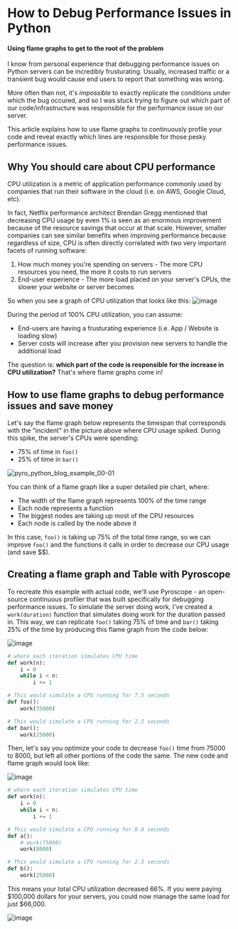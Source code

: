 # How to Debug Performance Issues in Python
#### Using flame graphs to get to the root of the problem

I know from personal experience that debugging performance issues on Python servers can be incredibly frusturating. Usually, increased traffic or a transient bug would cause end users to report that something was wrong. 

More often than not, it's _impossible_ to exactly replicate the conditions under which the bug occured, and so I was stuck trying to figure out which part of our code/infrastructure was responsible for the performance issue on our server.

This article explains how to use flame graphs to continuously profile your code and reveal exactly which lines are responsible for those pesky performance issues.

## Why You should care about CPU performance
CPU utilization is a metric of application performance commonly used by companies that run their software in the cloud (i.e. on AWS, Google Cloud, etc). 

In fact, Netflix performance architect Brendan Gregg mentioned that decreasing CPU usage by even 1% is seen as an enormous improvement because of the resource savings that occur at that scale. However, smaller companies can see similar benefits when improving performance because regardless of size, CPU is often directly correlated with two very important facets of running software:
1. How much money you're spending on servers - The more CPU resources you need, the more it costs to run servers
2. End-user experience - The more load placed on your server's CPUs, the slower your website or server becomes 

So when you see a graph of CPU utilization that looks like this:
![image](https://user-images.githubusercontent.com/23323466/105274459-1a341980-5b52-11eb-9807-cf91351d9bf2.png)

During the period of 100% CPU utilization, you can assume:
- End-users are having a frusturating experience (i.e. App / Website is loading slow) 
- Server costs will increase after you provision new servers to handle the additional load

The question is: **which part of the code is responsible for the increase in CPU utilization?** That's where flame graphs come in!

## How to use flame graphs to debug performance issues and save money
Let's say the flame graph below represents the timespan that corresponds with the "incident" in the picture above where CPU usage spiked. During this spike, the server's CPUs were spending:
- 75% of time in `foo()`
- 25% of time in `bar()`

![pyro_python_blog_example_00-01](https://user-images.githubusercontent.com/23323466/105620812-75197b00-5db5-11eb-92af-33e356d9bb42.png)

You can think of a flame graph like a super detailed pie chart, where:  
- The width of the flame graph represents 100% of the time range
- Each node represents a function
- The biggest nodes are taking up most of the CPU resources
- Each node is called by the node above it

In this case, `foo()` is taking up 75% of the total time range, so we can improve `foo()` and the functions it calls in order to decrease our CPU usage (and save $$).

## Creating a flame graph and Table with Pyroscope
To recreate this example with actual code, we'll use Pyroscope - an open-source continuous profiler that was built specifically for debugging performance issues. To simulate the server doing work, I've created a `work(duration)` function that simulates doing work for the duration passed in. This way, we can replicate `foo()` taking 75% of time and `bar()` taking 25% of the time by producing this flame graph from the code below:

![image](https://user-images.githubusercontent.com/23323466/105621021-f96cfd80-5db7-11eb-8ceb-055ffd4bbcd1.png)


```python
# where each iteration simulates CPU time
def work(n):
    i = 0
    while i < n:
        i += 1

# This would simulate a CPU running for 7.5 seconds
def foo():
    work(75000)

# This would simulate a CPU running for 2.5 seconds
def bar():
    work(25000)
```
Then, let's say you optimize your code to decrease `foo()` time from 75000 to 8000, but left all other portions of the code the same. The new code and flame graph would look like:

![image](https://user-images.githubusercontent.com/23323466/105621075-a9db0180-5db8-11eb-9716-a9b643b9ff5e.png)

```python
# where each iteration simulates CPU time
def work(n):
    i = 0
    while i < n:
        i += 1

# This would simulate a CPU running for 0.8 seconds
def a():
    # work(75000)
    work(8000)

# This would simulate a CPU running for 2.5 seconds
def b():
    work(25000)
```

This means your total CPU utilization decreased 66%. If you were paying $100,000 dollars for your servers, you could now manage the same load for just $66,000. 

![image](https://user-images.githubusercontent.com/23323466/105621350-659d3080-5dbb-11eb-8a25-bf358458e5ac.png)
